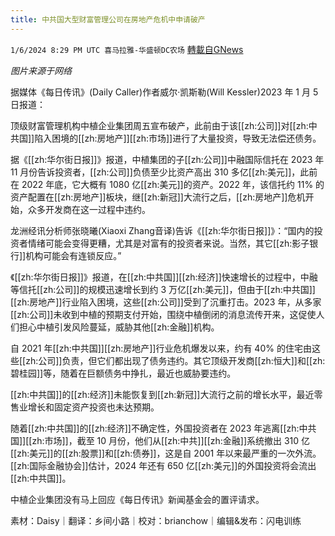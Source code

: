 ```yaml
---
title: 中共国大型财富管理公司在房地产危机中申请破产
---
```

`1/6/2024 8:29 PM UTC 喜马拉雅-华盛顿DC农场` [轉載自GNews](https://gnews.org/articles/2191728)

*图片来源于网络*



据媒体《每日传讯》(Daily Caller)作者威尔·凯斯勒(Will Kessler)2023 年 1 月 5 日报道：

顶级财富管理机构中植企业集团周五宣布破产，此前由于该[[zh:公司]]对[[zh:中共国]]陷入困境的[[zh:房地产]][[zh:市场]]进行了大量投资，导致无法偿还债务。

据《[[zh:华尔街日报]]》报道，中植集团的子[[zh:公司]]中融国际信托在 2023 年 11 月份告诉投资者，[[zh:公司]]负债至少比资产高出 310 多亿[[zh:美元]]，此前在 2022 年底，它大概有 1080 亿[[zh:美元]]的资产。2022 年，该信托约 11% 的资产配置在[[zh:房地产]]板块，继[[zh:新冠]]大流行之后，[[zh:房地产]]危机开始，众多开发商在这一过程中违约。

龙洲经讯分析师张晓曦(Xiaoxi Zhang音译)告诉《[[zh:华尔街日报]]》：“国内的投资者情绪可能会变得更糟，尤其是对富有的投资者来说。当然，其它[[zh:影子银行]]机构可能会有连锁反应。”

《[[zh:华尔街日报]]》报道，在[[zh:中共国]][[zh:经济]]快速增长的过程中，中融等信托[[zh:公司]]的规模迅速增长到约 3 万亿[[zh:美元]]，但由于[[zh:中共国]][[zh:房地产]]行业陷入困境，这些[[zh:公司]]受到了沉重打击。2023 年，从多家[[zh:公司]]未收到中植的预期支付开始，围绕中植倒闭的消息流传开来，这促使人们担心中植引发风险蔓延，威胁其他[[zh:金融]]机构。

自 2021 年[[zh:中共国]][[zh:房地产]]行业危机爆发以来，约有 40% 的住宅由这些[[zh:公司]]负责，但它们都出现了债务违约。其它顶级开发商[[zh:恒大]]和[[zh:碧桂园]]等，随着在巨额债务中挣扎，最近也威胁要违约。

[[zh:中共国]]的[[zh:经济]]未能恢复到[[zh:新冠]]大流行之前的增长水平，最近零售业增长和固定资产投资也未达预期。

随着[[zh:中共国]]的[[zh:经济]]不确定性，外国投资者在 2023 年逃离[[zh:中共国]][[zh:市场]]，截至 10 月份，他们从[[zh:中共]][[zh:金融]]系统撤出 310 亿[[zh:美元]]的[[zh:股票]]和[[zh:债券]]，这是自 2001 年以来最严重的一次外流。[[zh:国际金融协会]]估计，2024 年还有 650 亿[[zh:美元]]的外国投资将会流出[[zh:中共国]]。

中植企业集团没有马上回应《每日传讯》新闻基金会的置评请求。


素材：Daisy｜翻译：乡间小路｜校对：brianchow｜编辑&发布：闪电训练
